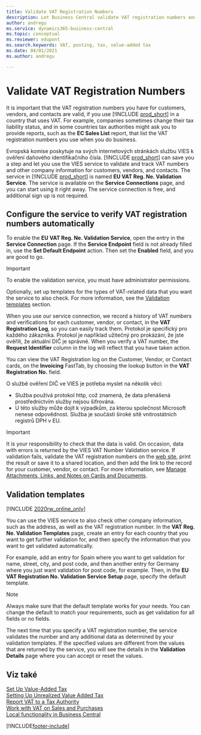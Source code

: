 ```yaml
---
title: Validate VAT Registration Numbers
description: Let Business Central validate VAT registration numbers and other company information for your contacts, customers, and vendors, based on the European Union VIES VAT Number Validation service.
author: andregu
ms.service: dynamics365-business-central
ms.topic: conceptual
ms.reviewer: edupont
ms.search.keywords: VAT, posting, tax, value-added tax
ms.date: 04/01/2021
ms.author: andregu

---
```


# Validate VAT Registration Numbers

It is important that the VAT registration numbers you have for customers, vendors, and contacts are valid, if you use [!INCLUDE [prod_short](includes/prod_short.md)] in a country that uses VAT. For example, companies sometimes change their tax liability status, and in some countries tax authorities might ask you to provide reports, such as the **EC Sales List** report, that list the VAT registration numbers you use when you do business.

Evropská komise poskytuje na svých internetových stránkách službu VIES k ověření daňového identifikačního čísla. [!INCLUDE [prod_short](includes/prod_short.md)] can save you a step and let you use the VIES service to validate and track VAT numbers and other company information for customers, vendors, and contacts. The service in [!INCLUDE [prod_short](includes/prod_short.md)] is named **EU VAT Reg. Ne. Validation Service**. The service is available on the **Service Connections** page, and you can start using it right away. The service connection is free, and additional sign up is not required.

## Configure the service to verify VAT registration numbers automatically

To enable the **EU VAT Reg. Ne. Validation Service**, open the entry in the **Service Connection** page. If the **Service Endpoint** field is not already filled in, use the **Set Default Endpoint** action. Then set the **Enabled** field, and you are good to go.

> [!IMPORTANT]
> To enable the validation service, you must have administrator permissions.

Optionally, set up templates for the types of VAT-related data that you want the service to also check. For more information, see the [Validation templates](#validation-templates) section.

When you use our service connection, we record a history of VAT numbers and verifications for each customer, vendor, or contact, in the **VAT Registration Log**, so you can easily track them. Protokol je specifický pro každého zákazníka. Protokol je například užitečný pro prokázání, že jste ověřili, že aktuální DIČ je správné. When you verify a VAT number, the **Request Identifier** column in the log will reflect that you have taken action.

You can view the VAT Registration log on the Customer, Vendor, or Contact cards, on the **Invoicing** FastTab, by choosing the lookup button in the **VAT Registration No.** field.

O službě ověření DIČ ve VIES je potřeba myslet na několik věcí:

* Služba používá protokol http, což znamená, že data přenášená prostřednictvím služby nejsou šifrována.
* U této služby může dojít k výpadkům, za kterou společnost Microsoft nenese odpovědnost. Služba je součástí široké sítě vnitrostátních registrů DPH v EU.

> [!IMPORTANT]
> It is your responsibility to check that the data is valid. On occasion, data with errors is returned by the VIES VAT Number Validation service. If validation fails, validate the VAT registration numbers on the [web site](https://ec.europa.eu/taxation_customs/vies/), print the result or save it to a shared location, and then add the link to the record for your customer, vendor, or contact. For more information, see [Manage Attachments, Links, and Notes on Cards and Documents](ui-how-add-link-to-record.md).

## Validation templates

[!INCLUDE [2020rw_online_only](includes/2020rw_online_only.md)]

You can use the VIES service to also check other company information, such as the address, as well as the VAT registration number. In the **VAT Reg. Ne. Validation Templates** page, create an entry for each country that you want to get further validation for, and then specify the information that you want to get validated automatically.

For example, add an entry for Spain where you want to get validation for name, street, city, and post code, and then another entry for Germany where you just want validation for post code, for example. Then, in the **EU VAT Registration No. Validation Service Setup** page, specify the default template.

> [!NOTE]
> Always make sure that the default template works for your needs. You can change the default to match your requirements, such as get validation for all fields or no fields.

The next time that you specify a VAT registration number, the service validates the number and any additional data as determined by your validation templates. If the specified values are different from the values that are returned by the service, you will see the details in the **Validation Details** page where you can accept or reset the values.

## Viz také

[Set Up Value-Added Tax](finance-setup-vat.md)  
[Setting Up Unrealized Value Added Tax](finance-setup-unrealized-vat.md)  
[Report VAT to a Tax Authority](finance-how-report-vat.md)  
[Work with VAT on Sales and Purchases](finance-work-with-vat.md)  
[Local functionality in Business Central](about-localization.md)


[!INCLUDE[footer-include](includes/footer-banner.md)]
